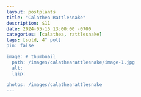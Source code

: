 ```yaml
---
layout: postplants
title: "Calathea Rattlesnake"
description: $11
date: 2024-05-15 13:00:00 -0700
categories: [calathea, rattlesnake]
tags: [sold, 4" pot]
pin: false

image: # thumbnail
  path: /images/calathearattlesnake/image-1.jpg
  alt:
  lqip:

photos: /images/calathearattlesnake
---
```

